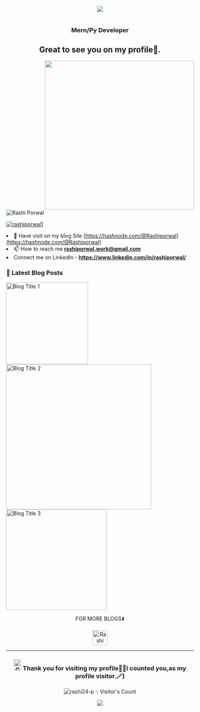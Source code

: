 <p align="center"><img src="https://capsule-render.vercel.app/api?type=waving&color=gradient&height=150"/></p>
<h1 align="center"></h1>
<h3 align="center">Mern/Py Developer</h3>
<h2 align="center">Great to see you on my profile🤗.</h2>
<img align="right" alt="" width="400" src="https://user-images.githubusercontent.com/89764162/216025420-8abe7bc6-0085-46a9-b5e8-27779e5f7a00.gif">
<p align="left"> <img src="https://komarev.com/ghpvc/?username=rashiporwal1&label=Profile%20views&color=0e75b6&style=flat" alt="Rashi Porwal" /> </p>
<p align="left"><a href="https://twitter.com/rashiporwal1" target="blank"><img src="https://img.shields.io/twitter/follow/rashiporwal1?logo=twitter&style=for-the-badge" alt="rashiporwal1" /></a></p

- 📝 Have visit on my blog Site [https://hashnode.com/@Rashiporwal](https://hashnode.com/@Rashiporwal)
- 📫 How to reach me **rashiporwal.work@gmail.com**
-  Connect me on LinkedIn - **https://www.linkedin.com/in/rashiporwal/**

<h3 align="left">📝 Latest Blog Posts</h3>
<p align="left">
  <a href="https://raship.hashnode.dev/as-a-junior-developerwhat-should-you-need-to-know#cl9srq35f01c4fwnvdcmy59ro">
    <img src="https://cdn.hashnode.com/res/hashnode/image/upload/v1666932488250/owhMLxwPj.png?auto=compress,format&format=webp" alt="Blog Title 1" width="220"/>
  </a>
  <a href="https://medium.com/@porwalrashi786/in-google-cloud-study-jam-my-experience-as-a-facilitator-42b5771e6ae0">
    <img src="https://miro.medium.com/v2/resize:fit:786/format:webp/1*puH6QvCGGmDyUf17jCHRwQ.gif" alt="Blog Title 2" width="390"/>
  </a>
  <a href="https://medium.com/@porwalrashi786/story-of-error-947526ddf023">
    <img src="https://miro.medium.com/v2/resize:fit:640/format:webp/1*8RqGMci0PgLlv3wV8vY6ug.jpeg" alt="Blog Title 3" width="270"/>
  </a>
</p>
<p align="center">
  FOR MORE BLOGS⬇️<br><br>
  <a href="https://hashnode.com/@Rashiporwal" target="blank">
    <img align="center" src="https://img.shields.io/badge/Hashnode-2962FF?style=for-the-badge&logo=hashnode&logoColor=white" alt="Rashi Porwal" height="40" />
  </a>
</p>
<hr>
<h3 align="center"><img src="https://media.giphy.com/media/bJ4TVNYNUympPgcpem/giphy.gif" width="20px" height="30px"  alt="Git"/>&nbsp;Thank you for visiting my profile👩‍🚀I counted you,as my profile visitor.🪄)</h3>

<p align="center"><img src="https://profile-counter.glitch.me/{rashi24-p}/count.svg" alt="rashi24-p :: Visitor's Count" /></p>


<p align="center">
  <img src="https://capsule-render.vercel.app/api?type=waving&color=gradient&height=57"/>
</p>

